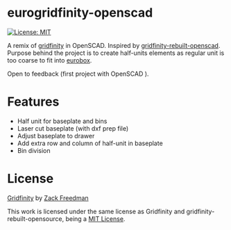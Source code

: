 # eurogridfinity-openscad
[![License: MIT](https://img.shields.io/badge/License-MIT-yellow.svg)](https://opensource.org/licenses/MIT)


A remix of [gridfinity](https://www.youtube.com/watch?v=ra_9zU-mnl8) in OpenSCAD. Inspired by [gridfinity-rebuilt-openscad](https://github.com/kennetek/gridfinity-rebuilt-openscad). Purpose behind the project is to create half-units elements as regular unit is too coarse to fit into [eurobox](https://www.auer-packaging.com/be/en/Euro-containers-solid/EG-6417-HG.html).

Open to feedback (first project with OpenSCAD ).

# Features
- Half unit for baseplate and bins
- Laser cut baseplate (with dxf prep file)
- Adjust baseplate to drawer
- Add extra row and column of half-unit in baseplate
- Bin division

# License
[Gridfinity](https://www.youtube.com/watch?v=ra_9zU-mnl8) by [Zack Freedman](https://www.youtube.com/c/ZackFreedman/about)

This work is licensed under the same license as Gridfinity and gridfinity-rebuilt-opensource, being a
[MIT License](https://opensource.org/licenses/MIT).
